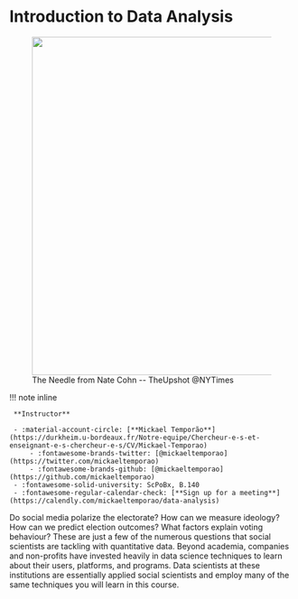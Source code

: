 # Introduction to Data Analysis

<figure>
  <img src="https://img.huffingtonpost.com/asset/5c930c4a36000020266dac44.gif?ops=scalefit_630_noupscale" width=600 />
  <figcaption>The Needle from Nate Cohn -- TheUpshot @NYTimes</figcaption>
</figure>

!!! note inline

     **Instructor**

     - :material-account-circle: [**Mickael Temporão**](https://durkheim.u-bordeaux.fr/Notre-equipe/Chercheur-e-s-et-enseignant-e-s-chercheur-e-s/CV/Mickael-Temporao)
         - :fontawesome-brands-twitter: [@mickaeltemporao](https://twitter.com/mickaeltemporao)
         - :fontawesome-brands-github: [@mickaeltemporao](https://github.com/mickaeltemporao)
     - :fontawesome-solid-university: ScPoBx, B.140
     - :fontawesome-regular-calendar-check: [**Sign up for a meeting**](https://calendly.com/mickaeltemporao/data-analysis)

Do social media polarize the electorate? How can we measure ideology? How can we predict election outcomes? What factors explain voting behaviour? These are just a few of the numerous questions that social scientists are tackling with quantitative data. Beyond academia, companies and non-profits have invested heavily in data science techniques to learn about their users, platforms, and programs. Data scientists at these institutions are essentially applied social scientists and employ many of the same techniques you will learn in this course.

